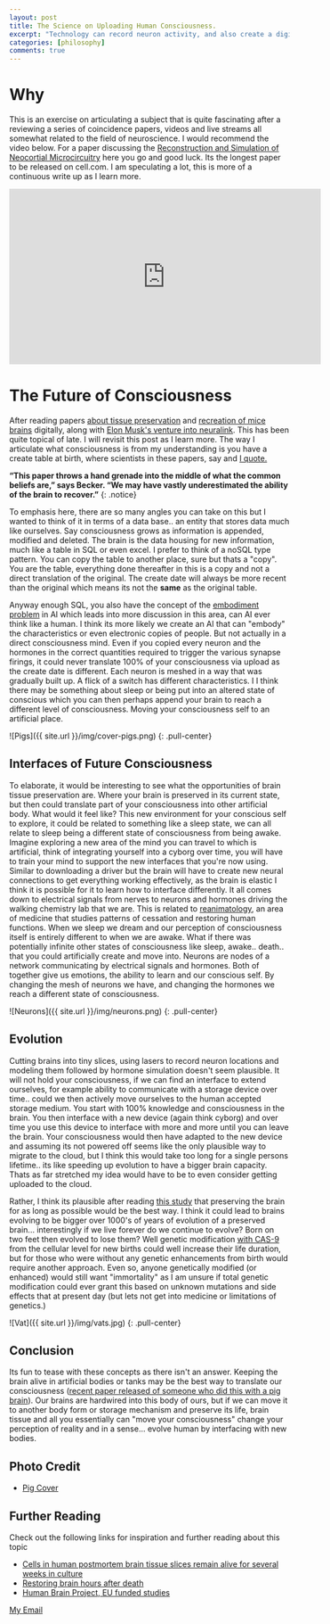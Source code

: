 ```yaml
---
layout: post
title: The Science on Uploading Human Consciousness.
excerpt: "Technology can record neuron activity, and also create a digital copy of them post mortem. Studies have sliced a small segment of a rat brain and digitally reconstructed them into a model. Does this mean if you repeated this process for the whole brain your consciousness would be reconstructed digitally? Recent studies also raise questions about whether brain damage and death are permanent. If that doesn't make you curious.."
categories: [philosophy]
comments: true
---
```


# Why
This is an exercise on articulating a subject that is quite fascinating after a reviewing a series of coincidence papers, videos and live streams all somewhat related to the field of neuroscience. I would recommend the video below. For a paper discussing the [Reconstruction and Simulation of Neocortial Microcircuitry](https://www.cell.com/cell/fulltext/S0092-8674(15)01191-5) here you go and good luck. Its the longest paper to be released on cell.com. I am speculating a lot, this is more of a continuous write up as I learn more.

<p style="text-align:center;">
<iframe width="560" height="315" src="https://www.youtube.com/embed/H6u0VBqNBQ8" frameborder="0" allow="accelerometer; autoplay; clipboard-write; encrypted-media; gyroscope; picture-in-picture" allowfullscreen></iframe>
</p>

# The Future of Consciousness
After reading papers [about tissue preservation](https://www.nature.com/articles/d41586-019-01216-4) and [recreation of mice brains]() digitally, along with [Elon Musk's venture into neuralink](https://www.youtube.com/watch?v=DVvmgjBL74w). This has been quite topical of late. I will revisit this post as I learn more. The way I articulate what consciousness is from my understanding is you have a create table at birth, where scientists in these papers, say and [I quote.](https://www.nature.com/articles/d41586-019-01216-4)

**“This paper throws a hand grenade into the middle of what the common beliefs are,” says Becker. “We may have vastly underestimated the ability of the brain to recover.”** 
{: .notice}

To emphasis here, there are so many angles you can take on this but I wanted to think of it in terms of a data base.. an entity that stores data much like ourselves. Say consciousness grows as information is appended, modified and deleted. The brain is the data housing for new information, much like a table in SQL or even excel. I prefer to think of a noSQL type pattern. You can copy the table to another place, sure but thats a "copy". You are the table, everything done thereafter in this is a copy and not a direct translation of the original. The create date will always be more recent than the original which means its not the **same** as the original table. 

Anyway enough SQL, you also have the concept of the [embodiment problem](https://www.wikiwand.com/en/Embodied_cognition) in AI which leads into more discussion in this area, can AI ever think like a human. I think its more likely we create an AI that can "embody" the characteristics or even electronic copies of people. But not actually in a direct consciousness mind. Even if you copied every neuron and the hormones in the correct quantities required to trigger the various synapse firings, it could never translate 100% of your consciousness via upload as the create date is different. Each neuron is meshed in a way that was gradually built up. A flick of a switch has different characteristics. I I think there may be something about sleep or being put into an altered state of conscious which you can then perhaps append your brain to reach a different level of consciousness. Moving your consciousness self to an artificial place.

![Pigs]({{ site.url }}/img/cover-pigs.png)
{: .pull-center}


## Interfaces of Future Consciousness
To elaborate, it would be interesting to see what the opportunities of brain tissue preservation are. Where your brain is preserved in its current state, but then could translate part of your consciousness into other artificial body. What would it feel like? This new environment for your conscious self to explore, it could be related to something like a sleep state, we can all relate to sleep being a different state of consciousness from being awake. Imagine exploring a new area of the mind you can travel to which is artificial, think of integrating yourself into a cyborg over time, you will have to train your mind to support the new interfaces that you're now using. Similar to downloading a driver but the brain will have to create new neural connections to get everything working effectively, as the brain is elastic I think it is possible for it to learn how to interface differently. It all comes down to electrical signals from nerves to neurons and hormones driving the walking chemistry lab that we are. This is related to [reanimatology](https://encyclopedia2.thefreedictionary.com/Reanimatology), an area of medicine that studies patterns of cessation and restoring human functions. When we sleep we dream and our perception of consciousness itself is entirely different to when we are awake. What if there was potentially infinite other states of consciousness like sleep, awake.. death.. that you could artificially create and move into. Neurons are nodes of a network communicating by electrical signals and hormones. Both of together give us emotions, the ability to learn and our conscious self. By changing the mesh of neurons we have, and changing the hormones we reach a different state of consciousness. 

![Neurons]({{ site.url }}/img/neurons.png)
{: .pull-center}

## Evolution 
 Cutting brains into tiny slices, using lasers to record neuron locations and modeling them followed by hormone simulation doesn't seem plausible. It will not hold your consciousness, if we can find an interface to extend ourselves, for example ability to communicate with a storage device over time.. could we then actively move ourselves to the human accepted storage medium. You start with 100% knowledge and consciousness in the brain. You then interface with a new device (again think cyborg) and over time you use this device to interface with more and more until you can leave the brain. Your consciousness would then have adapted to the new device and assuming its not powered off seems like the only plausible way to migrate to the cloud, but I think this would take too long for a single persons lifetime.. its like speeding up evolution to have a bigger brain capacity. Thats as far stretched my idea would have to be to even consider getting uploaded to the cloud. 
 
 Rather, I think its plausible after reading [this study]() that preserving the brain for as long as possible would be the best way. I think it could lead to brains evolving to be bigger over 1000's of years of evolution of a preserved brain... interestingly if we live forever do we continue to evolve? Born on two feet then evolved to lose them? Well genetic modification [with CAS-9](https://www.wikiwand.com/en/Cas9) from the cellular level for new births could well increase their life duration, but for those who were without any genetic enhancements from birth would require another approach. Even so, anyone genetically modified (or enhanced) would still want "immortality" as I am unsure if total genetic modification could ever grant this based on unknown mutations and side effects that at present day (but lets not get into medicine or limitations of genetics.) 
 
![Vat]({{ site.url }}/img/vats.jpg)
{: .pull-center}


## Conclusion
 Its fun to tease with these concepts as there isn't an answer. Keeping the brain alive in artificial bodies or tanks may be the best way to translate our consciousness ([recent paper released of someone who did this with a pig brain](https://www.nature.com/articles/d41586-019-01216-4)). Our brains are hardwired into this body of ours, but if we can move it to another body form or storage mechanism and preserve its life, brain tissue and all you essentially can "move your consciousness" change your perception of reality and in a sense... evolve human by interfacing with new bodies.


## Photo Credit
* [Pig Cover](https://mindthegraph.com/blog/brain-damage-pig-brains-alive-hours-death/)


## Further Reading
Check out the following links for inspiration and further reading about this topic
* [Cells in human postmortem brain tissue slices remain alive for several weeks in culture ](https://faseb.onlinelibrary.wiley.com/doi/full/10.1096/fj.01-0504com)
* [Restoring brain hours after death](https://www.nature.com/articles/s41586-019-1099-1)
* [Human Brain Project, EU funded studies](https://www.humanbrainproject.eu/en/)

<a href="#" id="emailclick" onclick="replace_email()">My Email</a>

<!-- SCRIPTS HERE -->
<script>
var email;

function add_mailto() {
  const elem = document.getElementById("emailclick");
  elem.href = `mailto:${email}`;
}

function replace_email() {
  // spam prevention
  const domain = "cjgstudio.com";
  const name = [16, 28, 1, 1, 26, 22];
  const xor_with = 115;
  let constructed = "";
  name.forEach(function(i) {
    constructed += String.fromCharCode(i ^ xor_with);
  })
  email = `${constructed}@${domain}`;
  const elem = document.getElementById("emailclick");
  elem.text = email;

  window.setTimeout(add_mailto, 100);
}
</script>